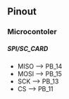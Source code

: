## Pinout
 ### Microcontoler   
 ##### SPI/SC_CARD
- MISO --> PB_14
- MOSI --> PB_15
- SCK  --> PB_13
- CS --> PB_11

